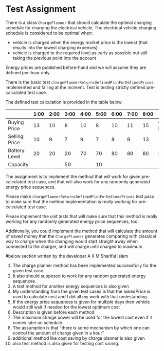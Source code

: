 # Test Assignment

There is a class `ChargePlanner` that should calculate the optimal charging schedule for charging the electrical vehicle. The electrical vehicle charging schedule is considered to be optimal when:
- vehicle is charged when the energy market price is the lowest (that results into the lowest charging expenses)
- vehicle is charged to the required level as early as possible but still taking the previous point into the account

Energy prices are published before-hand and we will assume they are defined per-hour only. 

There is the basic test `chargePlannerReturnsDefinedPlanForDefinedPrices` implemented and failing at the moment. Test is testing strictly defined pre-calculated test case. 

The defined test calculation is provided in the table below.

| | 1:00 | 2:00 | 3:00 | 4:00 | 5:00 | 6:00 | 7:00| 8:00 | 9:00
--- | --- | --- | --- | --- | --- | --- | --- | --- | --- 
Buying Price |13|10|8|10|8|10|11|15|Car Ready
Selling Price|10|9|7|9|7|8|9|13 
Battery Level|20|20|20|70|70|80|80|80|80
Capacity| | |50| |10|


The assignment is to implement the method that will work for given pre-calculated test case, and that will also work for any randomly generated energy price sequences.

Please make `chargePlannerReturnsDefinedPlanForDefinedPrices` test pass to make sure that the method implementation is really working for pre-calculated test case.

Please implement the unit tests that will make sure that this method is really working for any randomly generated energy price sequences, too.

Additionally, you could implement the method that will calculate the amount of saved money that the `ChargePlanner` generates comparing with classical way to charge when the changing would start straight away when connected to the charger, and will charge until charged to maximum.

#below section written by the developer A K M Shariful Islam

1. The charge planner method has been implemented successfully for the given test case.
2. It also should supposed to work for any random generated energy sequences. 
3. A test method for another energy sequences is also given
4. My understanding from the given test cases is that the askedPrice is used to calculate cost and I did all my work with that undestanding
5. If the energy price sequences is given for multiple days then vehicle would still wait if needed for the lowest optimum cost 
6. Description is given before each method
7. The maximum charge power will be used for the lowest cost even if it comes later on schedule.
8. The assumption is that "there is some mechanism by which one can control the amount of charge given in a hour"
9. additional method like cost saving by charge planner is also given
10. also test method is also given for testing cost saving.